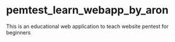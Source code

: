 # pemtest_learn_webapp_by_aron
This is an educational web application to teach website pentest for beginners
